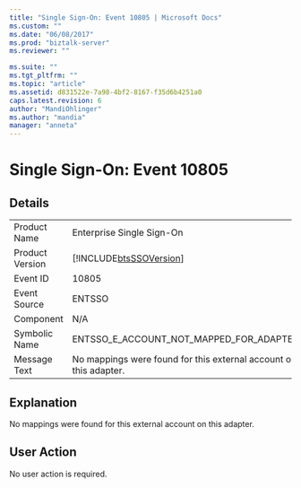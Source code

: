 ```yaml
---
title: "Single Sign-On: Event 10805 | Microsoft Docs"
ms.custom: ""
ms.date: "06/08/2017"
ms.prod: "biztalk-server"
ms.reviewer: ""

ms.suite: ""
ms.tgt_pltfrm: ""
ms.topic: "article"
ms.assetid: d831522e-7a98-4bf2-8167-f35d6b4251a0
caps.latest.revision: 6
author: "MandiOhlinger"
ms.author: "mandia"
manager: "anneta"
---
```

# Single Sign-On: Event 10805
## Details  
  
|                 |                                                                   |
|-----------------|-------------------------------------------------------------------|
|  Product Name   |                     Enterprise Single Sign-On                     |
| Product Version |    [!INCLUDE[btsSSOVersion](../includes/btsssoversion-md.md)]     |
|    Event ID     |                               10805                               |
|  Event Source   |                              ENTSSO                               |
|    Component    |                                N/A                                |
|  Symbolic Name  |              ENTSSO_E_ACCOUNT_NOT_MAPPED_FOR_ADAPTER              |
|  Message Text   | No mappings were found for this external account on this adapter. |
  
## Explanation  
 No mappings were found for this external account on this adapter.  
  
## User Action  
 No user action is required.